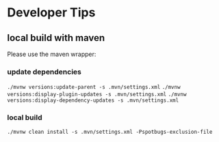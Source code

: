 # Developer Tips
## local build with maven
Please use the maven wrapper:
### update dependencies
``./mvnw versions:update-parent -s .mvn/settings.xml``
``./mvnw versions:display-plugin-updates -s .mvn/settings.xml``
``./mvnw versions:display-dependency-updates -s .mvn/settings.xml``
### local build
``./mvnw clean install -s .mvn/settings.xml -Pspotbugs-exclusion-file``
